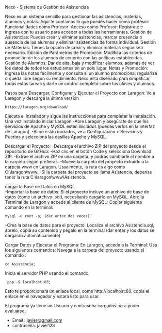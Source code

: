 Nexo - Sistema de Gestión de Asistencias

Nexo es un sistema sencillo para gestionar las asistencias, materias, alumnos y notas. Aquí te contamos lo que puedes hacer como profesor:
  Funcionalidades como Profesor:
  Acceso como Profesor: Regístrate e ingresa con tu usuario para acceder a todas las herramientas.
  Gestión de Asistencias: Puedes crear y eliminar asistencias, marcar presencia o ausencia de los alumnos y eliminar asistencias de forma individual.
  Gestión de Materias: Tienes la opción de crear y eliminar materias según sea necesario.
  Edición de Parámetros de Promoción: Modifica los criterios de promoción de los alumnos de acuerdo con las políticas establecidas.
  Gestión de Alumnos: Dar de alta, baja y modificar alumnos, además de ver los datos de todos los estudiantes en un solo lugar.
  Notas y Promoción: Ingresa las notas fácilmente y consulta si un alumno promociona, regulariza o queda libre según su rendimiento.
  Nexo está diseñado para simplificar todas estas tareas y darte un control completo sobre tus clases y alumnos.

Pasos para Descargar, Configurar y Ejecutar el Proyecto con Laragon: Ve a Laragon y descarga la última versión 
    
    https://laragon.org/download/
  Ejecuta el instalador y sigue las instrucciones para completar la instalación. Una vez instalado iniciar Laragon
   -Abre Laragon y asegúrate de que los servicios de Apache y MySQL estén iniciados (puedes verlos en la interfaz de Laragon).
   -Si no están iniciados, ve a Configuración > Servicios y Puertos y selecciona las casillas Apache y MySQL.
 
Descargar el Proyecto:
  -Descarga el archivo ZIP del proyecto desde el repositorio de GitHub:
    -Haz clic en el botón Code y selecciona Download ZIP.
    -Extrae el archivo ZIP en una carpeta, y podrás cambiarle el nombre a la carpeta según prefieras.
    -Mueve la carpeta del proyecto extraído a la carpeta www en Laragon. Usualmente, la ruta es algo como C:\laragon\www.
    -Si la carpeta del proyecto se llama Asistencia, deberías tener la ruta C:\laragon\www\Asistencia.
    
cargar la Base de Datos en MySQL  
  -Importar la base de datos: Si el proyecto incluye un archivo de base de datos (como un archivo .sql), necesitarás cargarlo en MySQL.
    Abre la Terminal de Laragon y accede al cliente de MySQL:
    Copiar siguiente comando en la terminal: 
    
    mysql -u root -p; (dar enter dos veces).
  -Crea la base de datos para el proyecto:
    Localiza el archivo Asistencia.sql, ábrelo, copia su contenido y pégalo en la terminal (dar enter y los datos se cargaran automaticamente)
  
Cargar Datos y Ejecutar el Programa:
  En Laragon, accede a la Terminal:
  Usa los siguientes comandos:
  Navega a la carpeta del proyecto usando el comando : 
    
    cd Asistencia;
  Inicia el servidor PHP usando el comando:  
     
     php -S localhost:80;
  Esto te proporcionará un enlace local, como http://localhost:80.
  copia el enlace en el navegador y estará listo para usar.

El programa ya tiene un Usuario y contraseña cargados para poder evaluarse:  
 - Email : javier@gmail.com
 - contraseña: javier123
